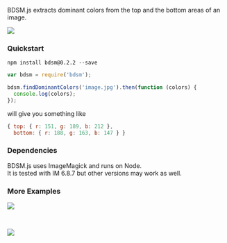 BDSM.js extracts dominant colors from the top and the bottom areas of an image.  

![](http://i.imgur.com/eEGEjWr.jpg)  

### Quickstart

```
npm install bdsm@0.2.2 --save
```

```javascript
var bdsm = require('bdsm');

bdsm.findDominantColors('image.jpg').then(function (colors) {
  console.log(colors);
});
```

will give you something like

```javascript
{ top: { r: 151, g: 189, b: 212 },
  bottom: { r: 188, g: 163, b: 147 } }
```

### Dependencies

BDSM.js uses ImageMagick and runs on Node.  
It is tested with IM 6.8.7 but other versions may work as well.

### More Examples

![](http://i.imgur.com/8jecgmN.jpg)  

 
 

![](http://i.imgur.com/l7oJnPq.jpg)  
